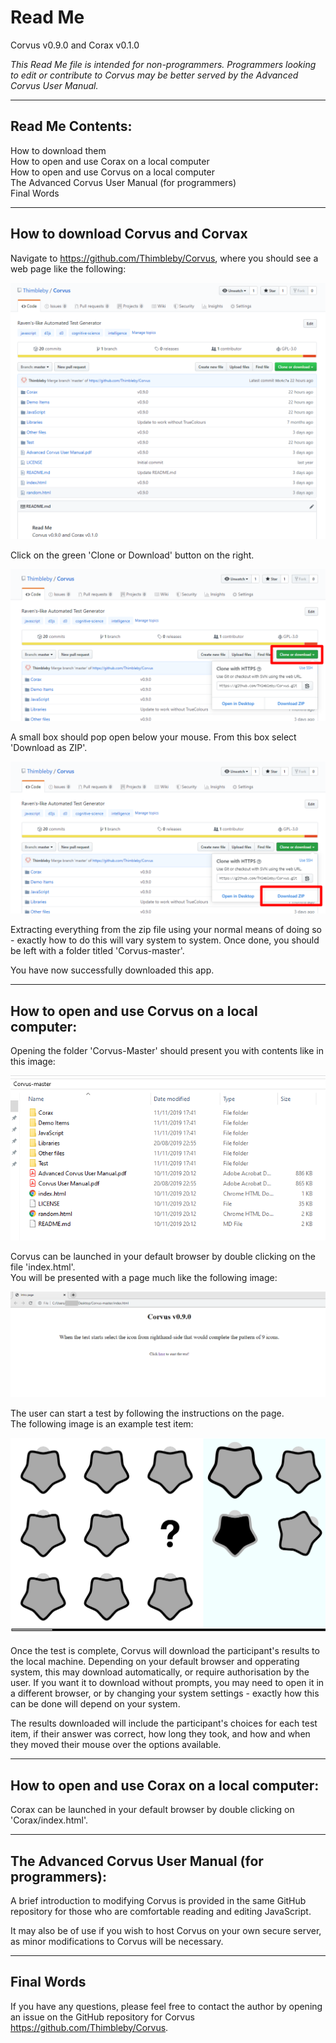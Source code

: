# Read Me <br>
Corvus v0.9.0 and Corax v0.1.0<br>

<i>This Read Me file is intended for non-programmers. Programmers looking to edit or contribute to Corvus may be better served by the Advanced Corvus User Manual.</i>
<br>

---
## Read Me Contents: <br>
<p>How to download them<br>
How to open and use Corax on a local computer<br>
How to open and use Corvus on a local computer<br>
The Advanced Corvus User Manual (for programmers) <br>
Final Words<br></p>

---
## How to download Corvus and Corvax <br>

Navigate to https://github.com/Thimbleby/Corvus, where you should see a web page like the following:<br>

![Page 01.PNG](https://github.com/Thimbleby/Corvus/blob/master/ReadMe%20Images/Page%2001.PNG?raw=true)

Click on the green 'Clone or Download' button on the right. <br>

![Page 02.PNG](https://github.com/Thimbleby/Corvus/blob/master/ReadMe%20Images/Page%2002.PNG?raw=true)

A small box should pop open below your mouse. From this box select 'Download as ZIP'.<br>

![Page 03.PNG](https://github.com/Thimbleby/Corvus/blob/master/ReadMe%20Images/Page%2003.PNG?raw=true)

Extracting everything from the zip file using your normal means of doing so - exactly how to do this will vary system to system. Once done, you should be left with a folder titled 'Corvus-master'.<br>

You have now successfully downloaded this app.<br>

---
## How to open and use Corvus on a local computer: <br>
Opening the folder 'Corvus-Master' should present you with contents like in this image:<br>

![Page 04.PNG](https://github.com/Thimbleby/Corvus/blob/master/ReadMe%20Images/Page%2004.PNG?raw=true)

Corvus can be launched in your default browser by double clicking on the file 'index.html'.<br>
You will be presented with a page much like the following image:<br>

![Page 14.PNG](https://github.com/Thimbleby/Corvus/blob/master/ReadMe%20Images/Page%2014.PNG?raw=true)

The user can start a test by following the instructions on the page. <br>
The following image is an example test item: <br>

![Page 15.PNG](https://github.com/Thimbleby/Corvus/blob/master/ReadMe%20Images/Page%2015.PNG?raw=true)

Once the test is complete, Corvus will download the participant's results to the local machine. Depending on your default browser and opperating system, this may download automatically, or require authorisation by the user. If you want it to download without prompts, you may need to open it in a different browser, or by changing your system settings - exactly how this can be done will depend on your system.<br>

The results downloaded will include the participant's choices for each test item, if their answer was correct, how long they took, and how and when they moved their mouse over the options available.<br>

---
## How to open and use Corax on a local computer: <br>
Corax can be launched in your default browser by double clicking on 'Corax/index.html'.<br>

---
## The Advanced Corvus User Manual (for programmers): <br>

A brief introduction to modifying Corvus is provided in the same GitHub repository for those who are comfortable reading and editing JavaScript. <br>

It may also be of use if you wish to host Corvus on your own secure server, as minor modifications to Corvus will be necessary. <br>

---
## Final Words <br>
If you have any questions, please feel free to contact the author by opening an issue on the GitHub repository for Corvus https://github.com/Thimbleby/Corvus.
 
